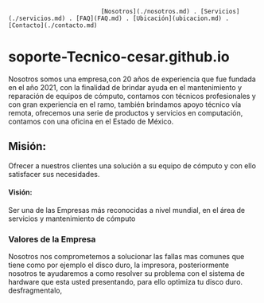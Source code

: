                               [Nosotros](./nosotros.md) . [Servicios](./servicios.md) . [FAQ](FAQ.md) . [Ubicación](ubicacion.md) . [Contacto](./contacto.md)

# soporte-Tecnico-cesar.github.io

Nosotros somos una empresa,con 20 años de experiencia que fue fundada en el año 2021, con la finalidad de brindar ayuda en el mantenimiento y reparación de equipos de cómputo, contamos con técnicos profesionales y con gran experiencia en el ramo, también brindamos apoyo técnico vía remota, ofrecemos una serie de productos y servicios en computación, contamos con una oficina en el Estado de México.

## Misión:
Ofrecer a nuestros clientes una solución a su equipo de cómputo y con ello satisfacer sus necesidades.

 #### Visión:
Ser una de las Empresas más reconocidas a nivel mundial, en el área de servicios y mantenimiento de cómputo

### Valores de la Empresa
Nosotros nos comprometemos a solucionar las fallas mas comunes que tiene como por ejemplo el disco duro, la impresora, posteriormente nosotros te ayudaremos a como
resolver su problema con el sistema de hardware que esta usted presentando, para ello optimiza tu disco duro. desfragmentalo,
